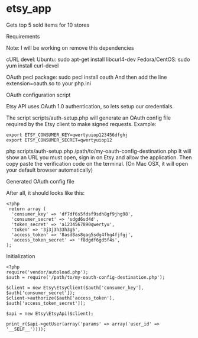 # etsy_app
Gets top 5 sold items for 10 stores

Requirements

Note: I will be working on remove this dependencies

cURL devel:
    Ubuntu: sudo apt-get install libcurl4-dev
    Fedora/CentOS: sudo yum install curl-devel
    
OAuth pecl package:
    sudo pecl install oauth
And then add the line extension=oauth.so to your php.ini


OAuth configuration script

Etsy API uses OAuth 1.0 authentication, so lets setup our credentials.

The script scripts/auth-setup.php will generate an OAuth config file required by the Etsy client to make signed requests. Example:

    export ETSY_CONSUMER_KEY=qwertyuiop123456dfghj
    export ETSY_CONSUMER_SECRET=qwertyuiop12

php scripts/auth-setup.php /path/to/my-oauth-config-destination.php
It will show an URL you must open, sign in on Etsy and allow the application. Then copy paste the verification code on the terminal. (On Mac OSX, it will open your default browser automatically)

Generated OAuth config file

After all, it should looks like this:

    <?php
     return array (
      'consumer_key' => 'df7df6s5fdsf9sdh8gf9jhg98',
      'consumer_secret' => 'sdgd6sd4d',
      'token_secret' => 'a1234567890qwertyu',
      'token' => '3j3j3h33h3g5',
      'access_token' => '8asd8as8gag5sdg4fhg4fjfgj',
      'access_token_secret' => 'f8dgdf6gd5f4s',
    );
Initialization

    <?php
    require('vendor/autoload.php');
    $auth = require('/path/to/my-oauth-config-destination.php');

    $client = new Etsy\EtsyClient($auth['consumer_key'], $auth['consumer_secret']);
    $client->authorize($auth['access_token'], $auth['access_token_secret']);

    $api = new Etsy\EtsyApi($client);

    print_r($api->getUser(array('params' => array('user_id' => '__SELF__'))));
